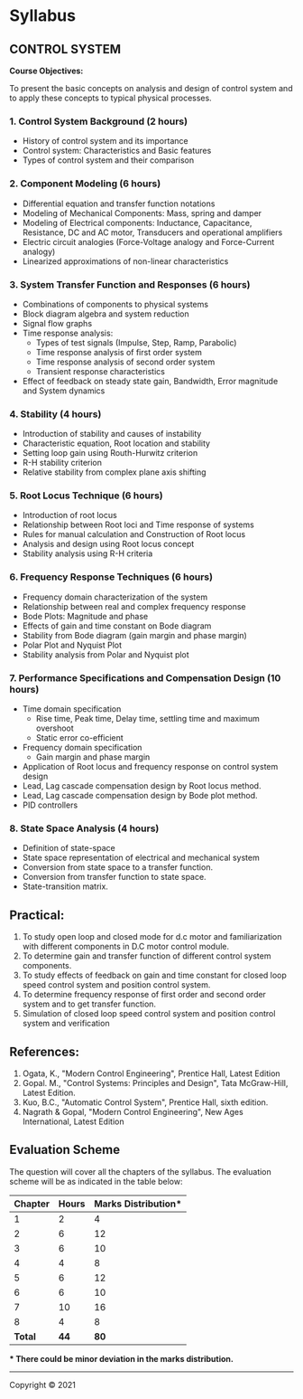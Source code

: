 # Syllabus

## CONTROL SYSTEM

**Course Objectives:**

To present the basic concepts on analysis and design of control system and to apply these concepts to typical physical processes.

### 1. Control System Background (2 hours)

* History of control system and its importance
* Control system: Characteristics and Basic features
* Types of control system and their comparison

### 2. Component Modeling (6 hours)

* Differential equation and transfer function notations
* Modeling of Mechanical Components: Mass, spring and damper
* Modeling of Electrical components: Inductance, Capacitance, Resistance, DC and AC motor, Transducers and operational amplifiers
* Electric circuit analogies (Force-Voltage analogy and Force-Current analogy)
* Linearized approximations of non-linear characteristics 

### 3. System Transfer Function and Responses (6 hours)

* Combinations of components to physical systems
* Block diagram algebra and system reduction
* Signal flow graphs
* Time response analysis:
    * Types of test signals (Impulse, Step, Ramp, Parabolic)
    * Time response analysis of first order system
    * Time response analysis of second order system
    * Transient response characteristics
* Effect of feedback on steady state gain, Bandwidth, Error magnitude and System dynamics

### 4. Stability (4 hours)

* Introduction of stability and causes of instability
* Characteristic equation, Root location and stability
* Setting loop gain using Routh-Hurwitz criterion
* R-H stability criterion
* Relative stability from complex plane axis shifting

### 5. Root Locus Technique (6 hours)

* Introduction of root locus
* Relationship between Root loci and Time response of systems
* Rules for manual calculation and Construction of Root locus
* Analysis and design using Root locus concept
* Stability analysis using R-H criteria

### 6. Frequency Response Techniques (6 hours)

* Frequency domain characterization of the system
* Relationship between real and complex frequency response
* Bode Plots: Magnitude and phase
* Effects of gain and time constant on Bode diagram
* Stability from Bode diagram (gain margin and phase margin)
* Polar Plot and Nyquist Plot 
* Stability analysis from Polar and Nyquist plot

### 7. Performance Specifications and Compensation Design (10 hours)

* Time domain specification
    * Rise time, Peak time, Delay time, settling time and maximum overshoot
    * Static error co-efficient
* Frequency domain specification
    * Gain margin and phase margin
* Application of Root locus and frequency response on control system design
* Lead, Lag cascade compensation design by Root locus method.
* Lead, Lag cascade compensation design by Bode plot method.
* PID controllers

### 8. State Space Analysis (4 hours)

* Definition of state-space
* State space representation of electrical and mechanical system
* Conversion from state space to a transfer function.
* Conversion from transfer function to state space.
* State-transition matrix.

## Practical:

1. To study open loop and closed mode for d.c motor and familiarization with different components in D.C motor control module.
2. To determine gain and transfer function of different control system components.
3. To study effects of feedback on gain and time constant for closed loop speed control system and position control system.
4. To determine frequency response of first order and second order system and to get transfer function.
5. Simulation of closed loop speed control system and position control system and verification

## References:

1. Ogata, K., "Modern Control Engineering", Prentice Hall, Latest Edition
2. Gopal. M., "Control Systems: Principles and Design", Tata McGraw-Hill, Latest Edition.
3. Kuo, B.C., "Automatic Control System", Prentice Hall, sixth edition.
4. Nagrath & Gopal, "Modern Control Engineering", New Ages International, Latest Edition

## Evaluation Scheme

The question will cover all the chapters of the syllabus. The evaluation scheme will be as indicated in the table below:

| Chapter | Hours | Marks Distribution* |
|---|---|---|
| 1 | 2 | 4 |
| 2 | 6 | 12 |
| 3 | 6 | 10 |
| 4 | 4 | 8 |
| 5 | 6 | 12 |
| 6 | 6 | 10 |
| 7 | 10 | 16 |
| 8 | 4 | 8 |
| **Total** | **44** | **80** |

**\* There could be minor deviation in the marks distribution.**

---

Copyright &copy; 2021
